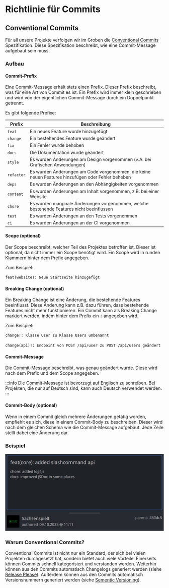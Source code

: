 ---
---

# Richtlinie für Commits

## Conventional Commits

Für all unsere Projekte verfolgen wir im Groben die [Conventional Commits](https://www.conventionalcommits.org/en/v1.0.0/) Spezifikation. Diese Spezifikation beschreibt, wie eine Commit-Message aufgebaut sein muss.

### Aufbau

#### Commit-Prefix

Eine Commit-Message erhält stets einen Prefix. Dieser Prefix beschreibt, was für eine Art von Commit es ist. Ein Prefix wird immer klein geschrieben und wird von der eigentlichen Commit-Message durch ein Doppelpunkt getrennt.

Es gibt folgende Prefixe:

| Prefix     | Beschreibung                                                                                      |
| ---------- | ------------------------------------------------------------------------------------------------- |
| `feat`     | Ein neues Feature wurde hinzugefügt                                                               |
| `change`   | Ein bestehendes Feature wurde geändert                                                            |
| `fix`      | Ein Fehler wurde behoben                                                                          |
| `docs`     | Die Dokumentation wurde geändert                                                                  |
| `style`    | Es wurden Änderungen am Design vorgenommen (v.A. bei Grafischen Anwendungen)                      |
| `refactor` | Es wurden Änderungen am Code vorgenommen, die keine neuen Features hinzufügen oder Fehler beheben |
| `deps`     | Es wurden Änderungen an den Abhängigkeiten vorgenommen                                            |
| `content`  | Es wurden Änderungen am Inhalt vorgenommen, z.B. bei einer Website                                |
| `chore`    | Es wurden marginale Änderungen vorgenommen, welche bestehende Features nicht beeinflussen         |
| `test`     | Es wurden Änderungen an den Tests vorgenommen                                                     |
| `ci`       | Es wurden Änderungen an der CI vorgenommen                                                        |

#### Scope (optional)

Der Scope beschreibt, welcher Teil des Projektes betroffen ist. Dieser ist optional, da nicht immer ein Scope benötigt wird. Ein Scope wird in runden Klammern hinter dem Prefix angegeben.

Zum Beispiel:

```
feat(website): Neue Startseite hinzugefügt
```

#### Breaking Change (optional)

Ein Breaking Change ist eine Änderung, die bestehende Features beeinflusst. Diese Änderung kann z.B. dazu führen, dass bestehende Features nicht mehr funktionieren. Ein Commit kann als Breaking Change markiert werden, indem hinter dem Prefix ein `!` angegeben wird.

Zum Beispiel:

```
change!: Klasse User zu Klasse Users umbenannt

change(api)!: Endpoint von POST /api/user zu POST /api/users geändert
```

#### Commit-Message

Die Commit-Message beschreibt, was genau geändert wurde. Diese wird nach dem Prefix und dem Scope angegeben.

:::info
Die Commit-Message ist bevorzugt auf Englisch zu schreiben. Bei Projekten, die nur auf Deutsch sind, kann auch Deutsch verwendet werden.
:::

#### Commit-Body (optional)

Wenn in einem Commit gleich mehrere Änderungen getätig worden, empfiehlt es sich, diese in einem Commit-Body zu beschreiben. Dieser wird nach dem gleichen Schema wie die Commit-Message aufgebaut. Jede Zeile stellt dabei eine Änderung dar.

### Beispiel

![Beispiel](./commit.png)

### Warum Conventional Commits?

Conventional Commits ist nicht nur ein Standard, der sich bei vielen Projekten durchgesetzt hat, sondern bietet auch viele Vorteile. Einerseits können Commits schnell kategorisiert und verstanden werden. Weiterhin können aus den Commits automatisch Changelogs generiert werden (siehe [Release Please](release-please)). Außerdem können aus den Commits automatisch Versionsnummern generiert werden (siehe [Sementic Versioning](semver)).
